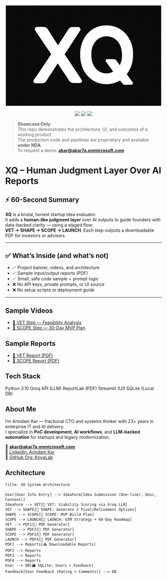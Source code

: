<p align="center">
  <img src="screenshots/banner_xq.png" alt="XQ Banner" width="500"/>
</p>

<p align="center">
  <img src="https://img.shields.io/badge/Python-3.10-blue.svg" />
  <img src="https://img.shields.io/badge/LLM-Groq%20API-purple" />
  <img src="https://img.shields.io/badge/UI-Streamlit-green" />
</p>

> **Showcase Only**  
> This repo demonstrates the architecture, UI, and outcomes of a working product.  
> The production code and pipelines are proprietary and available **under NDA**.  
> To request a demo: **akar@akar7a.onmicrosoft.com**

# XQ – Human Judgment Layer Over AI Reports

## ⚡ 60-Second Summary

**XQ** is a brutal, honest startup idea evaluator.  
It adds a **human-like judgment layer** over AI outputs to guide founders with data-backed clarity — using a staged flow:  
**VET → SHAPE → SCOPE → LAUNCH**. Each step outputs a downloadable PDF for investors or advisors.

---

## ✅ What’s Inside (and what’s not)
- ✅ Project banner, videos, and architecture
- ✅ Sample input/output reports (PDF)
- ✅ Small, safe code sample + prompt logic
- ❌ No API keys, private prompts, or UI source
- ❌ No setup scripts or deployment guide

---

## Sample Videos
- [📼 VET Step — Feasibility Analysis](screenshots/vet.mp4)
- [📼 SCOPE Step — 30-Day MVP Plan](screenshots/scope.mp4)

## Sample Reports
- [🧾 VET Report (PDF)](samples/xq_vet_report.pdf)
- [🧾 SCOPE Report (PDF)](samples/xq_scope_report.pdf)

## Tech Stack

Python 3.10
Groq API (LLM)
ReportLab (PDF)
Streamlit (UI)
SQLite (Local DB)

## About Me

I’m Arindam Kar — fractional CTO and systems thinker with 23+ years in enterprise IT and AI delivery.  
I specialize in **PoC development**, **AI workflows**, and **LLM-backed automation** for startups and legacy modernization.

📧 **akar@akar7a.onmicrosoft.com**  
🔗 [LinkedIn: Arindam Kar](https://www.linkedin.com/in/arindam-kar-98085917/)  
🏢 [GitHub Org: KriyaLab](https://github.com/KriyaLab)
## Architecture

```sora
title: XQ System Architecture

User[User Info Entry] --> IdeaForm[Idea Submission (One-liner, Desc, Context)]
IdeaForm --> VET[🧠 VET: Viability Scoring via Groq LLM]
VET --> SHAPE[🎯 SHAPE: Generate 2 Pivot/Refinement Options]
SHAPE --> SCOPE[📐 SCOPE: MVP Build Plan]
SCOPE --> LAUNCH[🚀 LAUNCH: GTM Strategy + 60-Day Roadmap]
VET --> PDF1[🧾 PDF Generator]
SHAPE --> PDF2[🧾 PDF Generator]
SCOPE --> PDF3[🧾 PDF Generator]
LAUNCH --> PDF4[🧾 PDF Generator]
PDF1 --> Reports[📥 Downloadable Reports]
PDF2 --> Reports
PDF3 --> Reports
PDF4 --> Reports
User --> DB[🗃️ SQLite: Users + Feedback]
Feedback[User Feedback (Rating + Comments)] --> DB



